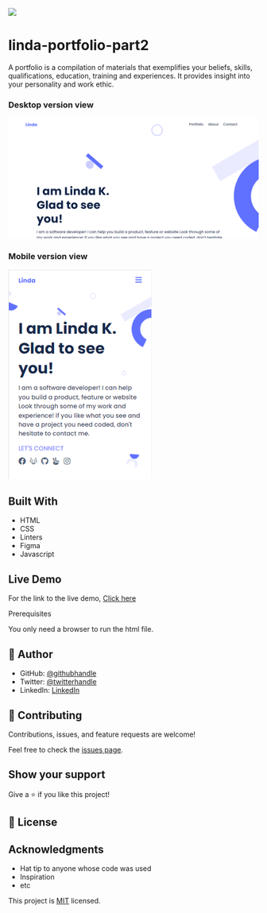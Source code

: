 ![](https://img.shields.io/badge/Microverse-blueviolet)

# linda-portfolio-part2
A portfolio is a compilation of materials that exemplifies your beliefs, skills, qualifications, education, training and experiences. It provides insight into your personality and work ethic. 

### Desktop version view
![screenshot](./dess.png)

### Mobile version view
![screenshot](./mobile.png)

## Built With

- HTML
- CSS
- Linters
- Figma
- Javascript

## Live Demo

For the link to the live demo, [Click here](https://keza681.github.io/Linda-portfolio/)

Prerequisites

You only need a browser to run the html file.


## 👤 Author

- GitHub: [@githubhandle](https://github.com/keza681)
- Twitter: [@twitterhandle](https://twitter.com/LKeza19)
- LinkedIn: [LinkedIn](https://www.linkedin.com/in/linda-keza/)

## 🤝 Contributing

Contributions, issues, and feature requests are welcome!

Feel free to check the [issues page](../../issues/).

## Show your support

Give a ⭐️ if you like this project!

## 📝 License

## Acknowledgments

- Hat tip to anyone whose code was used
- Inspiration
- etc


This project is [MIT](./MIT.md) licensed.


